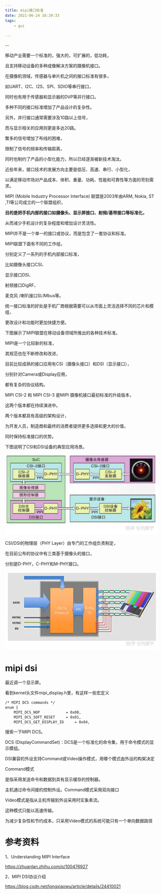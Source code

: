```yaml
---
title: mipi接口标准
date: 2021-06-24 16:29:33
tags:
	- gui

---
```


--

移动产业需要一个标准的，强大的，可扩展的，低功耗，

且支持移动设备的多种成像解决方案的摄像机接口。

在摄像机领域，传感器与单片机之间的接口标准有很多，

如UART、I2C、I2S、SPI、SDIO等串行接口，

同时也有用于传感器和显示器的DVP等并行接口。

多种不同的接口标准增加了产品设计的复杂性。

另外，并行接口通常需要涉及10路以上信号，

而与显示相关的应用则更是多达20路。

繁多的信号增加了布线的困难，

限制了信号的频率和传输距离，

同时也制约了产品的小型化能力，所以已经逐渐被新技术淘汰。

近些年来，接口技术的发展方向主要是低压、高速、串行、小型化，

以满足移动市场对产品成本、体积、重量、功耗、性能和可靠性等方面的苛刻需求。



MIPI (Mobile Industry Processor Interface) 联盟是2003年由ARM, Nokia, ST ,TI等公司成立的一个联盟组织，

**目的是把手机内部的接口如摄像头、显示屏接口、射频/基带接口等标准化，**

从而减少手机设计的复杂程度和增加设计灵活性。

MIPI并不是一个单一的接口或协议，而是包含了一套协议和标准。

MIPI联盟下面有不同的工作组，

分别定义了一系列的手机内部接口标准，

比如摄像头接口CSI、

显示接口DSI、

射频接口DigRF、

麦克风 /喇叭接口SLIMbus等。

统一接口标准的好处是手机厂商根据需要可以从市面上灵活选择不同的芯片和模组，

更改设计和功能时更加快捷方便。

下图展示了MIPI联盟在移动设备领域所推出的各种技术标准。



MIPI是一个比较新的标准，

其规范也在不断修改和改进，

目前比较成熟的接口应用有CSI（摄像头接口）和DSI（显示接口），

分别针对Camera或Display应用，

都有复杂的协议结构。

MIPI CSI-2 和 MIPI CSI-3 是MIPI 摄像机接口最初标准的升级版本，

这两个版本都在持续演进中。

两个版本都具有高级的架构设计，

为开发人员，制造商和最终的消费者提供更多选择和更大的价值，

同时保持标准接口的优势。

下图说明了CSI和DSI设备的典型应用场景。

![img](../images/random_name/v2-8b19ac3b74341240019827f9e3b85cd7_720w.jpg)

CSI/DSI的物理层（PHY Layer）由专门的工作组负责制定，

在目前公布的协议中有三类基于摄像头的接口，

分别是D-PHY，C-PHY和M-PHY接口。



![img](../images/random_name/v2-e59c8168826f66b0045878896473b026_720w.jpg)



# mipi dsi

最近调一个显示屏。

看到kernel头文件mipi_display.h里，有这样一些宏定义

```
/* MIPI DCS commands */
enum {
	MIPI_DCS_NOP			= 0x00,
	MIPI_DCS_SOFT_RESET		= 0x01,
	MIPI_DCS_GET_DISPLAY_ID		= 0x04,
```

搜索一下MIPI DCS。

DCS (DisplayCommandSet)：DCS是一个标准化的命令集，用于命令模式的显示模组。

DSI兼容的外设支持Command或Video操作模式，用哪个模式由外设的构架决定

Command模式

是指采用发送命令和数据到具有显示缓存的控制器。

主机通过命令间接的控制外设。Command模式采用双向接口

Video模式是指从主机传输到外设采用时实象素流。

这种模式只能以高速传输。

为减少复杂性和节约成本，只采用Video模式的系统可能只有一个单向数据路径



# 参考资料

1、Understanding MIPI Interface

https://zhuanlan.zhihu.com/p/100476927

2、MIPI DSI协议介绍

https://blog.csdn.net/longxiaowu/article/details/24410021